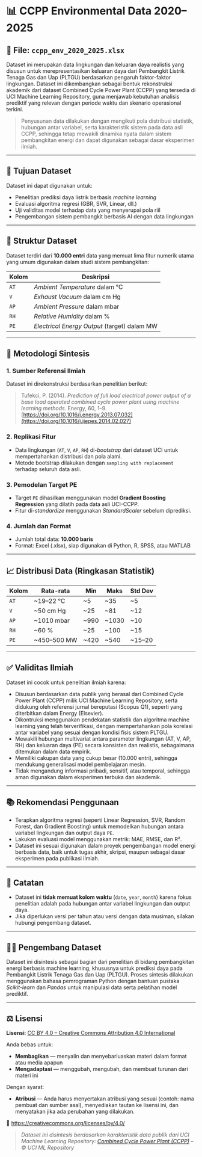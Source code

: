 
# 📊 CCPP Environmental Data 2020–2025

## 📁 File: `ccpp_env_2020_2025.xlsx`

Dataset ini merupakan data lingkungan dan keluaran daya realistis yang disusun untuk merepresentasikan keluaran daya dari Pembangkit Listrik Tenaga Gas dan Uap (PLTGU) berdasarkan pengaruh faktor-faktor lingkungan. Dataset ini dikembangkan sebagai bentuk rekonstruksi akademik dari dataset Combined Cycle Power Plant (CCPP) yang tersedia di UCI Machine Learning Repository, guna menjawab kebutuhan analisis prediktif yang relevan dengan periode waktu dan skenario operasional terkini.
> Penyusunan data dilakukan dengan mengikuti pola distribusi statistik, hubungan antar variabel, serta karakteristik sistem pada data asli CCPP, sehingga tetap mewakili dinamika nyata dalam sistem pembangkitan energi dan dapat digunakan sebagai dasar eksperimen ilmiah.

---

## 🎯 Tujuan Dataset

Dataset ini dapat digunakan untuk:

- Penelitian prediksi daya listrik berbasis *machine learning*
- Evaluasi algoritma regresi (GBR, SVR, Linear, dll.)
- Uji validitas model terhadap data yang menyerupai pola riil
- Pengembangan sistem pembangkit berbasis AI dengan data lingkungan

---

## 🧱 Struktur Dataset

Dataset terdiri dari **10.000 entri** data yang memuat lima fitur numerik utama yang umum digunakan dalam studi sistem pembangkitan:

| Kolom | Deskripsi |
|-------|-----------|
| `AT`  | *Ambient Temperature* dalam °C |
| `V`   | *Exhaust Vacuum* dalam cm Hg |
| `AP`  | *Ambient Pressure* dalam mbar |
| `RH`  | *Relative Humidity* dalam % |
| `PE`  | *Electrical Energy Output* (target) dalam MW |

---

## 🧪 Metodologi Sintesis

### 1. **Sumber Referensi Ilmiah**
Dataset ini direkonstruksi berdasarkan penelitian berikut:
> Tufekci, P. (2014). *Prediction of full load electrical power output of a base load operated combined cycle power plant using machine learning methods*. Energy, 60, 1–9. [https://doi.org/10.1016/j.energy.2013.07.032](https://doi.org/10.1016/j.ijepes.2014.02.027)

### 2. **Replikasi Fitur**
- Data lingkungan (`AT`, `V`, `AP`, `RH`) di-*bootstrap* dari dataset UCI untuk mempertahankan distribusi dan pola alami.
- Metode bootstrap dilakukan dengan `sampling with replacement` terhadap seluruh data asli.

### 3. **Pemodelan Target PE**
- Target `PE` dihasilkan menggunakan model **Gradient Boosting Regression** yang dilatih pada data asli UCI-CCPP.
- Fitur di-*standardize* menggunakan *StandardScaler* sebelum diprediksi.

### 4. **Jumlah dan Format**
- Jumlah total data: **10.000 baris**
- Format: Excel (.xlsx), siap digunakan di Python, R, SPSS, atau MATLAB

---

## 📈 Distribusi Data (Ringkasan  Statistik)

| Kolom | Rata-rata | Min | Maks | Std Dev |
|-------|-----------|-----|------|----------|
| `AT`  | ~19–22 °C | ~5  | ~35  | ~5 |
| `V`   | ~50 cm Hg | ~25 | ~81  | ~12 |
| `AP`  | ~1010 mbar | ~990 | ~1030 | ~10 |
| `RH`  | ~60 %     | ~25 | ~100 | ~15 |
| `PE`  | ~450–500 MW | ~420 | ~540 | ~15–20 |

---

## ✅ Validitas Ilmiah

Dataset ini cocok untuk penelitian ilmiah karena:
- Disusun berdasarkan data publik yang berasal dari Combined Cycle Power Plant (CCPP) milik UCI Machine Learning Repository, serta didukung oleh referensi jurnal bereputasi (Scopus Q1), seperti yang diterbitkan dalam Energy (Elsevier).
- Dikontruksi menggunakan pendekatan statistik dan algoritma machine learning yang telah terverifikasi, dengan mempertahankan pola korelasi antar variabel yang sesuai dengan kondisi fisis sistem PLTGU.
- Mewakili hubungan multivariat antara parameter lingkungan (AT, V, AP, RH) dan keluaran daya (PE) secara konsisten dan realistis, sebagaimana ditemukan dalam data empirik.
- Memiliki cakupan data yang cukup besar (10.000 entri), sehingga mendukung generalisasi model pembelajaran mesin.
- Tidak mengandung informasi pribadi, sensitif, atau temporal, sehingga aman digunakan dalam eksperimen terbuka dan akademik.


---

## 📚 Rekomendasi Penggunaan

- Terapkan algoritma regresi (seperti Linear Regression, SVR, Random Forest, dan Gradient Boosting) untuk memodelkan hubungan antara variabel lingkungan dan output daya `PE`.
- Lakukan evaluasi model menggunakan metrik: MAE, RMSE, dan R².
- Dataset ini sesuai digunakan dalam proyek pengembangan model energi berbasis data, baik untuk tugas akhir, skripsi, maupun sebagai dasar eksperimen pada publikasi ilmiah.

---

## 📌 Catatan

- Dataset ini **tidak memuat kolom waktu** (`date`, `year`, `month`) karena fokus penelitian adalah pada hubungan antar variabel lingkungan dan output daya.
- Jika diperlukan versi per tahun atau versi dengan data musiman, silakan hubungi pengembang dataset.

---

## 🧑‍💻 Pengembang Dataset

Dataset ini disintesis sebagai bagian dari penelitian di bidang pembangkitan energi berbasis machine learning, khususnya untuk prediksi daya pada Pembangkit Listrik Tenaga Gas dan Uap (PLTGU). Proses sintesis dilakukan menggunakan bahasa pemrograman Python dengan bantuan pustaka *Scikit-learn* dan *Pandas* untuk manipulasi data serta pelatihan model prediktif.

---
## ⚖️ Lisensi

**Lisensi**: [CC BY 4.0 – Creative Commons Attribution 4.0 International](https://creativecommons.org/licenses/by/4.0/)

Anda bebas untuk:

- **Membagikan** — menyalin dan menyebarluaskan materi dalam format atau media apapun  
- **Mengadaptasi** — menggubah, mengubah, dan membuat turunan dari materi ini  

Dengan syarat:

- **Atribusi** — Anda harus menyertakan atribusi yang sesuai (contoh: nama pembuat dan sumber asal), menyediakan tautan ke lisensi ini, dan menyatakan jika ada perubahan yang dilakukan.

🔗 https://creativecommons.org/licenses/by/4.0/

> *Dataset ini disintesis berdasarkan karakteristik data publik dari UCI Machine Learning Repository: [Combined Cycle Power Plant (CCPP)](https://archive.ics.uci.edu/ml/datasets/Combined+Cycle+Power+Plant) – © UCI ML Repository*

